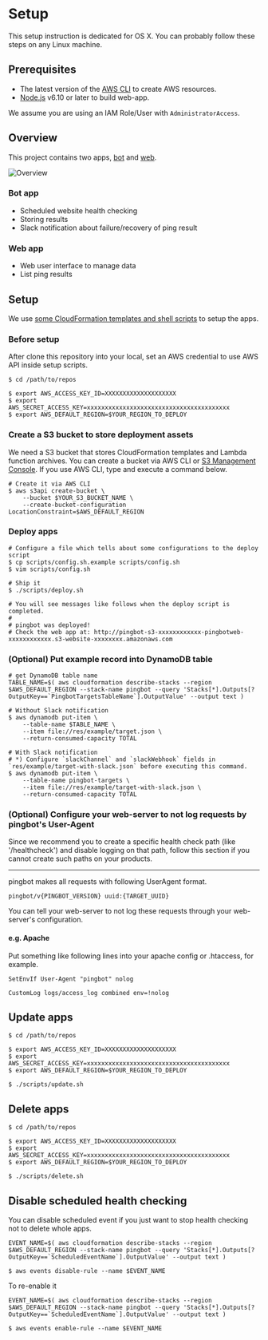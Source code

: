 # Setup

This setup instruction is dedicated for OS X. You can probably follow these steps on any Linux machine.

## Prerequisites

- The latest version of the [AWS CLI](https://aws.amazon.com/cli/) to create AWS resources.
- [Node.js](https://nodejs.org/) v6.10 or later to build web-app.

We assume you are using an IAM Role/User with `AdministratorAccess`.

## Overview

This project contains two apps, [bot](src/bot) and [web](src/web).

![Overview](https://github.com/toricls/pingbot/wiki/res/overview-apps.jpg)

### Bot app

- Scheduled website health checking
- Storing results
- Slack notification about failure/recovery of ping result

### Web app

- Web user interface to manage data
- List ping results

## Setup

We use [some CloudFormation templates and shell scripts](../res/) to setup the apps.

### Before setup

After clone this repository into your local, set an AWS credential to use AWS API inside setup scripts. 

```
$ cd /path/to/repos

$ export AWS_ACCESS_KEY_ID=XXXXXXXXXXXXXXXXXXXX
$ export AWS_SECRET_ACCESS_KEY=xxxxxxxxxxxxxxxxxxxxxxxxxxxxxxxxxxxxxxxx
$ export AWS_DEFAULT_REGION=$YOUR_REGION_TO_DEPLOY
```

### Create a S3 bucket to store deployment assets

We need a S3 bucket that stores CloudFormation templates and Lambda function archives. You can create a bucket via AWS CLI or [S3 Management Console](https://console.aws.amazon.com/s3/home). If you use AWS CLI, type and execute a command below.

```
# Create it via AWS CLI
$ aws s3api create-bucket \
    --bucket $YOUR_S3_BUCKET_NAME \
    --create-bucket-configuration LocationConstraint=$AWS_DEFAULT_REGION
```

### Deploy apps

```
# Configure a file which tells about some configurations to the deploy script
$ cp scripts/config.sh.example scripts/config.sh
$ vim scripts/config.sh

# Ship it
$ ./scripts/deploy.sh

# You will see messages like follows when the deploy script is completed.
# 
# pingbot was deployed!
# Check the web app at: http://pingbot-s3-xxxxxxxxxxxx-pingbotweb-xxxxxxxxxxxx.s3-website-xxxxxxxx.amazonaws.com
```

### (Optional) Put example record into DynamoDB table

```
# get DynamoDB table name
TABLE_NAME=$( aws cloudformation describe-stacks --region $AWS_DEFAULT_REGION --stack-name pingbot --query 'Stacks[*].Outputs[?OutputKey==`PingbotTargetsTableName`].OutputValue' --output text )

# Without Slack notification
$ aws dynamodb put-item \
    --table-name $TABLE_NAME \
    --item file://res/example/target.json \
    --return-consumed-capacity TOTAL

# With Slack notification
# *) Configure `slackChannel` and `slackWebhook` fields in `res/example/target-with-slack.json` before executing this command.
$ aws dynamodb put-item \
    --table-name pingbot-targets \
    --item file://res/example/target-with-slack.json \
    --return-consumed-capacity TOTAL
```

### (Optional) Configure your web-server to not log requests by pingbot's User-Agent

Since we recommend you to create a specific health check path (like '/healthcheck') and disable logging on that path, follow this section if you cannot create such paths on your products.

---

pingbot makes all requests with following UserAgent format.

`pingbot/v{PINGBOT_VERSION} uuid:{TARGET_UUID}`

You can tell your web-server to not log these requests through your web-server's configuration.

#### e.g. Apache
Put something like following lines into your apache config or .htaccess, for example.
```
SetEnvIf User-Agent "pingbot" nolog

CustomLog logs/access_log combined env=!nolog
```

## Update apps

```
$ cd /path/to/repos

$ export AWS_ACCESS_KEY_ID=XXXXXXXXXXXXXXXXXXXX
$ export AWS_SECRET_ACCESS_KEY=xxxxxxxxxxxxxxxxxxxxxxxxxxxxxxxxxxxxxxxx
$ export AWS_DEFAULT_REGION=$YOUR_REGION_TO_DEPLOY

$ ./scripts/update.sh
```

## Delete apps

```
$ cd /path/to/repos

$ export AWS_ACCESS_KEY_ID=XXXXXXXXXXXXXXXXXXXX
$ export AWS_SECRET_ACCESS_KEY=xxxxxxxxxxxxxxxxxxxxxxxxxxxxxxxxxxxxxxxx
$ export AWS_DEFAULT_REGION=$YOUR_REGION_TO_DEPLOY

$ ./scripts/delete.sh
```

## Disable scheduled health checking

You can disable scheduled event if you just want to stop health checking not to delete whole apps.

```
EVENT_NAME=$( aws cloudformation describe-stacks --region $AWS_DEFAULT_REGION --stack-name pingbot --query 'Stacks[*].Outputs[?OutputKey==`ScheduledEventName`].OutputValue' --output text )

$ aws events disable-rule --name $EVENT_NAME
```

To re-enable it

```
EVENT_NAME=$( aws cloudformation describe-stacks --region $AWS_DEFAULT_REGION --stack-name pingbot --query 'Stacks[*].Outputs[?OutputKey==`ScheduledEventName`].OutputValue' --output text )

$ aws events enable-rule --name $EVENT_NAME
```
